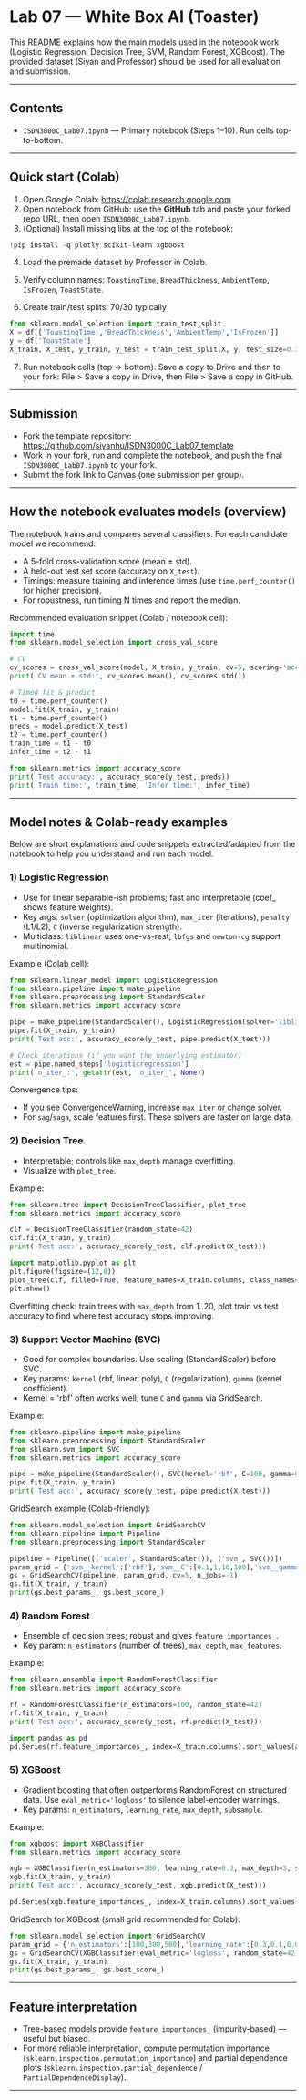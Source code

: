 # Lab 07 — White Box AI (Toaster)

This README explains how the main models used in the notebook work (Logistic Regression, Decision Tree, SVM, Random Forest, XGBoost). The provided dataset (Siyan and Professor) should be used for all evaluation and submission.

---

## Contents
- `ISDN3000C_Lab07.ipynb` — Primary notebook (Steps 1–10). Run cells top-to-bottom.

---

## Quick start (Colab)
1. Open Google Colab: https://colab.research.google.com
2. Open notebook from GitHub: use the **GitHub** tab and paste your forked repo URL, then open `ISDN3000C_Lab07.ipynb`.
3. (Optional) Install missing libs at the top of the notebook:
```python
!pip install -q plotly scikit-learn xgboost
```
4. Load the premade dataset by  Professor in Colab. 

5. Verify column names: `ToastingTime`, `BreadThickness`, `AmbientTemp`, `IsFrozen`, `ToastState`.
6. Create train/test splits: 70/30 typically
```python
from sklearn.model_selection import train_test_split
X = df[['ToastingTime','BreadThickness','AmbientTemp','IsFrozen']]
y = df['ToastState']
X_train, X_test, y_train, y_test = train_test_split(X, y, test_size=0.3, random_state=42)
```
7. Run notebook cells (top → bottom). Save a copy to Drive and then to your fork: File > Save a copy in Drive, then File > Save a copy in GitHub.

---

## Submission
- Fork the template repository: https://github.com/siyanhu/ISDN3000C_Lab07_template
- Work in your fork, run and complete the notebook, and push the final `ISDN3000C_Lab07.ipynb` to your fork.
- Submit the fork link to Canvas (one submission per group).

---

## How the notebook evaluates models (overview)
The notebook trains and compares several classifiers. For each candidate model we recommend:
- A 5-fold cross-validation score (mean ± std).
- A held-out test set score (accuracy on `X_test`).
- Timings: measure training and inference times (use `time.perf_counter()` for higher precision).
- For robustness, run timing N times and report the median.

Recommended evaluation snippet (Colab / notebook cell):
```python
import time
from sklearn.model_selection import cross_val_score

# CV
cv_scores = cross_val_score(model, X_train, y_train, cv=5, scoring='accuracy', n_jobs=-1)
print('CV mean ± std:', cv_scores.mean(), cv_scores.std())

# Timed fit & predict
t0 = time.perf_counter()
model.fit(X_train, y_train)
t1 = time.perf_counter()
preds = model.predict(X_test)
t2 = time.perf_counter()
train_time = t1 - t0
infer_time = t2 - t1

from sklearn.metrics import accuracy_score
print('Test accuracy:', accuracy_score(y_test, preds))
print('Train time:', train_time, 'Infer time:', infer_time)
```

---

## Model notes & Colab-ready examples
Below are short explanations and code snippets extracted/adapted from the notebook to help you understand and run each model.

### 1) Logistic Regression
- Use for linear separable-ish problems; fast and interpretable (coef_ shows feature weights).
- Key args: `solver` (optimization algorithm), `max_iter` (iterations), `penalty` (L1/L2), `C` (inverse regularization strength).
- Multiclass: `liblinear` uses one-vs-rest; `lbfgs` and `newton-cg` support multinomial.

Example (Colab cell):
```python
from sklearn.linear_model import LogisticRegression
from sklearn.pipeline import make_pipeline
from sklearn.preprocessing import StandardScaler
from sklearn.metrics import accuracy_score

pipe = make_pipeline(StandardScaler(), LogisticRegression(solver='liblinear', max_iter=500))
pipe.fit(X_train, y_train)
print('Test acc:', accuracy_score(y_test, pipe.predict(X_test)))

# Check iterations (if you want the underlying estimator)
est = pipe.named_steps['logisticregression']
print('n_iter_:', getattr(est, 'n_iter_', None))
```

Convergence tips:
- If you see ConvergenceWarning, increase `max_iter` or change solver.
- For `sag`/`saga`, scale features first. These solvers are faster on large data.

### 2) Decision Tree
- Interpretable; controls like `max_depth` manage overfitting.
- Visualize with `plot_tree`.

Example:
```python
from sklearn.tree import DecisionTreeClassifier, plot_tree
from sklearn.metrics import accuracy_score

clf = DecisionTreeClassifier(random_state=42)
clf.fit(X_train, y_train)
print('Test acc:', accuracy_score(y_test, clf.predict(X_test)))

import matplotlib.pyplot as plt
plt.figure(figsize=(12,8))
plot_tree(clf, filled=True, feature_names=X_train.columns, class_names=['Under','Perfect','Burnt'], max_depth=3)
plt.show()
```

Overfitting check: train trees with `max_depth` from 1..20, plot train vs test accuracy to find where test accuracy stops improving.

### 3) Support Vector Machine (SVC)
- Good for complex boundaries. Use scaling (StandardScaler) before SVC.
- Key params: `kernel` (rbf, linear, poly), `C` (regularization), `gamma` (kernel coefficient).
- Kernel = 'rbf' often works well; tune `C` and `gamma` via GridSearch.

Example:
```python
from sklearn.pipeline import make_pipeline
from sklearn.preprocessing import StandardScaler
from sklearn.svm import SVC
from sklearn.metrics import accuracy_score

pipe = make_pipeline(StandardScaler(), SVC(kernel='rbf', C=100, gamma=0.1))
pipe.fit(X_train, y_train)
print('Test acc:', accuracy_score(y_test, pipe.predict(X_test)))
```

GridSearch example (Colab-friendly):
```python
from sklearn.model_selection import GridSearchCV
from sklearn.pipeline import Pipeline
from sklearn.preprocessing import StandardScaler

pipeline = Pipeline([('scaler', StandardScaler()), ('svm', SVC())])
param_grid = {'svm__kernel':['rbf'],'svm__C':[0.1,1,10,100],'svm__gamma':[0.001,0.01,0.1,'scale']}
gs = GridSearchCV(pipeline, param_grid, cv=5, n_jobs=-1)
gs.fit(X_train, y_train)
print(gs.best_params_, gs.best_score_)
```

### 4) Random Forest
- Ensemble of decision trees; robust and gives `feature_importances_`.
- Key param: `n_estimators` (number of trees), `max_depth`, `max_features`.

Example:
```python
from sklearn.ensemble import RandomForestClassifier
from sklearn.metrics import accuracy_score

rf = RandomForestClassifier(n_estimators=100, random_state=42)
rf.fit(X_train, y_train)
print('Test acc:', accuracy_score(y_test, rf.predict(X_test)))

import pandas as pd
pd.Series(rf.feature_importances_, index=X_train.columns).sort_values(ascending=False)
```

### 5) XGBoost
- Gradient boosting that often outperforms RandomForest on structured data. Use `eval_metric='logloss'` to silence label-encoder warnings.
- Key params: `n_estimators`, `learning_rate`, `max_depth`, `subsample`.

Example:
```python
from xgboost import XGBClassifier
from sklearn.metrics import accuracy_score

xgb = XGBClassifier(n_estimators=300, learning_rate=0.3, max_depth=3, subsample=0.8, eval_metric='logloss', random_state=42)
xgb.fit(X_train, y_train)
print('Test acc:', accuracy_score(y_test, xgb.predict(X_test)))

pd.Series(xgb.feature_importances_, index=X_train.columns).sort_values(ascending=False)
```

GridSearch for XGBoost (small grid recommended for Colab):
```python
from sklearn.model_selection import GridSearchCV
param_grid = {'n_estimators':[100,300,500],'learning_rate':[0.3,0.1,0.05],'max_depth':[3,5],'subsample':[0.8,1.0]}
gs = GridSearchCV(XGBClassifier(eval_metric='logloss', random_state=42), param_grid, cv=3, n_jobs=-1)
gs.fit(X_train, y_train)
print(gs.best_params_, gs.best_score_)
```

---

## Feature interpretation
- Tree-based models provide `feature_importances_` (impurity-based) — useful but biased.
- For more reliable interpretation, compute permutation importance (`sklearn.inspection.permutation_importance`) and partial dependence plots (`sklearn.inspection.partial_dependence` / `PartialDependenceDisplay`).

---




